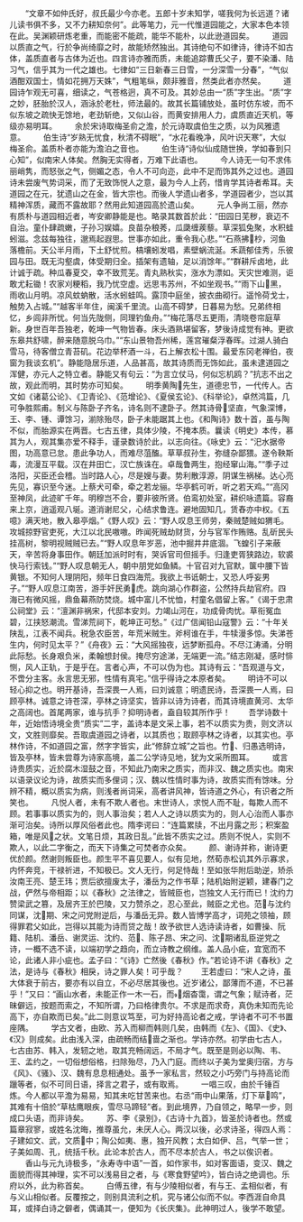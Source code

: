 <!-- { "loadSidebar": true } -->
　　“文章不如仲氏好，叔氏最少今亦老。五郎十岁未知学，嗟我何为长远道？诸儿读书俱不多，又不力耕知奈何”。此等笔力，元一代惟道园能之，大家本色本领在此。吴渊颖研炼老重，而能密不能疏，能华不能朴，以此逊道园矣。
　　道园以质直之气，行於争尚绮靡之时，故能矫然独出。其诗绝句不如律诗，律诗不如古体，盖质直者与古体为近也。四言诗亦雅而质，未能追踪曹氏父子，要不染潘、陆习气，信乎其为一代之雄也。七律如“三日新春三日雪，一分深雪一分春”，“气似酒酣双国士，情如花拥万天姝”，气粗笔纵，颇非雅音，然类此者亦然矣。
　　道园诗乍观无可喜，细读之，气苍格迥，真不可及。其妙总由一“质”字生出。“质”字之妙，胚胎於汉人，涵泳於老杜，师法最的。故其长篇铺放处，虽时仿东坡，而不似东坡之疏快无馀地，老劲斩绝，又似山谷，而黄安排用人力，虞质直近天机，等级亦易明耳。
　　余於宋诗取梅圣俞之澹，於元诗取虞伯生之质，以为风雅遗意。
　　伯生诗“岁熟无忧食，秋清不碍眠”，“水花看晚净，风叶识天寒”，大似梅圣俞。盖质朴者亦能为澹泊之音也。
　　伯生诗“诗似仙成随世换，学如春到只心知”，似南宋人体矣。然胸无实得者，万难下此语也。
　　今人诗无一句不求伟丽峭隽，而怒张之气，侧媚之态，令人不可向迩，此中不足而饰其外之过也。道园诗未尝废气势词采，而了无致饰悦人之意，最为今人上药，惜肯学其诗者希耳。夫道园之在元，犹遗山之在金，皆大宗也。而後人学遗山者多，学道园者少，岂以其精神浑质，藏而不露故耶？然用此知道园高於遗山矣。
　　元人争尚工丽，然亦有质朴与道园相近者，岑安卿静能是也。略录其数首於此：“田园日芜秽，衰迈不自治。童仆肆疏嫩，子孙习娱嬉。良苗杂稂莠，瓜瓞缠蒺藜。草深狐兔聚，水积蛙蚓滋。念兹每独往，邈焉起遐思。世事亦如此，重令我心悲。”“石燕拂杪，河鱼落檐前。天公半月雨，下土舒忧煎。槁壤蚓发唱，素壁蜗流涎。禾蔬郁佳秀，乐彼园与田。既无沟壑虞，体受期归全。插架有遗轴，足以消馀年。”“群耕斥卤地，此计诚于疏。种瓜春夏交，幸不致荒芜。青丸熟秋实，涨水为漂如。天灾世难测，讵敢尤耘锄！农家刈粳稻，我乃忧空虚。远思韦苏州，不如坐观书。”“雨下山黑，雨收山月明。凉风蚊蚋散，活水蚓蛙鸣。露顶中庭坐，披衣曲砌行。遥怜荷戈士，触势入占城。”“越客半年住，闽溪千里流。山高不碍梦，日暮易为愁。兄弟终相忆，乡闾非所忧。何当先陇侧，同理钓鱼舟。”“梅花落尽五更雨，清晓卷帘庭草新。身世百年吾独老，乾坤一气物皆春。床头酒熟堪留客，梦後诗成觉有神。更欲东皋共舒啸，醉来随意脱乌巾。”“东山景物吾州稀，莲宫璀粲浮春晖。过湖人骑白雪马，待客僧立青苔矶。花边举杯酒一斗，石上解衣松十围。最爱东冈老禅伯，夜窗为我谈玄机”。静能隐居乐道，人品甚高，故其诗质而无饰如此，虽未逮道园之浑健，亦元人之特立者。静能又有句云：“为言立仗马，何似忘机鸥？”抗志不出之故，观此而明，其时势亦可知矣。
　　明季黄陶先生，道德忠节，一代传人。古文如《诸葛公论》、《卫青论》、《范增论》、《夏侯玄论》、《科举论》，卓然鸿篇，几可争胜熙甫。制义与陈卧子齐名，诗名则不逮卧子。然其诗骨坚直，气象深博，王、李、锺、谭馀习，湔除殆尽，卧子未能踞其上也。《和陶诗》数十首，虽与陶不似，而胎源实在两晋。七古五律，具体少陵，不掩本质。曩读《明史》本传，慕其为人，观其集亦爱不释手，谨录数诗於此，以志向往。《咏史》云：“汜水据帝图，功高意已怠。患此争功人，而难尽菹醢。草草叔孙生，弥缝杂鄙猥。遂令鞅斯毒，流漫互平载。汉在井田亡，汉亡族诛在。卓哉鲁两生，抱经窜山海。”“季子过洛阳，买臣还会稽。当时路人心，尽是嫂与妻。势利散淳源，阴谋生祸梯。达心亮先见，寡识至今迷。上蔡犬可牵，牵之若龙骊。华亭鹤可听，听之若天鸡。”“高冈至神凤，此迹旷千年。明穆岂不合，要非彼所贤。伯鸾初处室，耕织咏遗篇。容裔来上京，逍遥观八埏。道消谢尼父，心结求鲁连。避地固知几，赁舂亦中权。《五噫》满天地，散入皋亭烟。”《野人叹》云：“野人叹息王师劳，秦贼楚贼如猬毛。攻城掠野官吏死，大江以北民嗷嗷。昨闻死贼劫财货，分与官军作贿赂。乱斫民头挂高树，黎明视贼贼已去。”“野人叹息年岁恶，池中掘井井底涸。飞蝗引子来蔽天，辛苦将身事田作。朝廷加派时时有，哭诉官司但摇手。归逢吏胥狭路边，软裘快马行索钱。”“野人叹息朝无人，朝中朋党如鱼鳞。十官召对九官默，箧中腰下皆黄银。不知何人理阴阳，频年日食四海荒。我欲上书诋朝士，又恐人呼妄男子。”“野人叹息江南苦，游手奸民勇虎。跳向湖心作群盗，公然持兵劫官府。四海已有微风摇，鼎鱼幕燕防焚烧。城中富儿不忧恤，村童名倡留上客。”《谒于忠肃公祠堂》云：“澶渊非祸宋，代邸本安刘。力竭山河在，功成骨肉忧。草衔冤血碧，江挟怒潮流。雪涕荒祠下，乾坤正可愁。”《过广信闻铅山寇警》云：“十年关陕乱，江表不闻兵。税急农臣苦，年荒米贼生。斧柯谁在手，牛犊漫多惊。失涕苍生内，何时见太平？”《舟夜》云：“大风摇独夜，远梦断孤舟。不尽江涛涌，分明此际愁。长身艰负米，柔翰想封侯。掩尽穷途涕，无端更一流。”结志刚凝，感时悱恻，风人正轨，于是乎在。言者心声，不可以伪为也。其诗有云：“吾观道与文，不啻分主客。永言思无邪，性情有真宅。”信乎得诗之本原者矣。
　　明诗不可以轻心抑之也。明开基诗，吾深畏一人焉，曰刘诚意；明遗民诗，吾深畏一人焉，曰顾亭林。诚意之诗苍深，亭林之诗坚实，皆非以诗为诗者，而其诗境直黄河、太华之高阔也。首尾两家，谁与抗手？抑明诗者，盍自较其所作乎！
　　吾学诗数十年，近始悟诗境全贵“质实”二字，盖诗本是文采上事，若不以质实为贵，则文济以文，文胜则靡矣。吾取虞道园之诗者，以其质也；取顾亭林之诗者，以其实也。亭林作诗，不如道园之富，然字字皆实，此“修辞立城”之旨也。竹、归愚选明诗，皆及亭林，皆未尝尊为诗家高境，盖二公学诗见地，犹为文采所囿耳。
　　或言诗贵质实，近於腐木湿鼓之音，不知此乃南宋之质实，而非汉、魏之质实也。南宋以语录议论为诗，故质实而多俚词；汉、魏以性情时事为诗，故质实而有馀味。分辨不精，概以质实为病，则浅者尚词采，高者讲风神，皆诗道之外心，有识者之所笑也。
　　凡悦人者，未有不欺人者也。末世诗人，求悦人而不耻，每欺人而不顾。若事事以质实为的，则人事治矣；若人人之诗以质实为的，则人心治而人事亦渐可治矣。诗所以厚风俗者此也。隋李谔曰：“连篇累牍，不出月露之形；积案盈箱，唯是风之状。文笔日烦，其政日乱。”此皆不质实之过。质则不悦人，实则不欺人，以此二字衡之，而天下诗集之可焚者亦众矣。
　　颜、谢诗并称，谢诗更优於颜。然谢则叛臣也。颜生平不喜见要人，似有见地，然荀赤松讥其外示寡求，内怀奔竞，干禄祈进，不知极已。文人无行，何足恃哉！至如张华附后助逆，矫杀汝南王亮、楚王玮；贾后欲擅废太子，潘岳为之作书草；陆机始附逆颖，建春门之战，俨然与帝相距；以《春秋》之法律之，皆贼臣也，岂独文人无行而已！沈约力赞梁武之篡，及居齐王於巴陵，又力赞杀之，忍心至此，贼臣之尤也。范与沈约同谋，沈期、宋之问党附逆后，与潘岳无异。数人皆博学高才，词苑之领袖，顾得罪君父如此，岂得以其能为诗而贷之哉！故予欲世人选诗读诗者，如曹操、阮籍、陆机、潘岳、谢灵运、沈约、范、陈子昂、宋之问、沈期诸乱臣逆党之诗，一概不选不读，以端初学之趋向，而立诗教之纲维。盖人品小疵，宜宽而不论，此诸人非小疵也。孟子曰：“《诗》亡然後《春秋》作。”若论诗不讲《春秋》之法，是诗与《春秋》相戾，诗之罪人矣！可乎哉？
　　王若虚曰：“宋人之诗，虽大体衰于前古，要亦有以自立，不必尽居其後也。近岁诸公，鄙薄而不道，不已甚乎！”又曰：“画山水者，未能正作一木一石，而烟杳霭，谓之气象；赋诗者，茫昧僻远，按题而索之，不知所谓，乃曰格律贵尔。不求是而求奇，真伪未知而先论高下，亦自欺而已矣。”此二则意议笃至，可为好持高论者之戒，学诗者不可不书置座隅。
　　学古文者，由欧、苏入而柳而韩则几矣，由韩而《左》、《国》、《史》、《汉》则成矣。此由浅入深，由疏畅而结啬之渐也。学诗亦然。初学由七古人，七古由苏、韩入，发轫之地，取其充畅阔远，不局才气。既至是则必以陶、韦、王、孟约之，一切俗想俗格，扫除殆尽，乃入门庭。而终以子美为堂奥归宿，方与《风》、《骚》、汉、魏有息息相通处。虽予一家私言，然较之小巧旁门与持高论而躐等者，似不可同日语，择言之君子，或有取焉。
　　一唱三叹，由於千锤百炼。今人都以平澹为易易，知其未吃甘苦来也。右丞“雨中山果落，灯下草鸣”，其难有十倍於“草枯鹰眼疾，雪尽马蹄轻”者。到此境界，乃自领之，略早一步，则成口头语，而非诗矣。
　　苏、李《录别》，《古诗十九首》，皆圣於诗者也。然或篇章寂寥，或姓名沈晦，推尊虽允，未厌人心。两汉以後，必求诗圣，得四人焉：子建如文、武，文质中；陶公如夷、惠，独开风教；太白如伊、吕，气举一世；子美如周、孔，统括千秋。此论本於古人，而不尽本於古人，书之以俟识者。
　　香山与元九诗极多，“永寿寺中语”一首，如作家书，如对客面语，变汉、魏之面貌而得其神理，实不可以浅易目之者，与《寒食野望吟》，皆白诗之绝调也。乐府以外，此为称首矣。
　　白傅五律，有与少陵相似者，有与王、孟相似者，有与义山相似者。反覆按之，则别具流利之机，究与诸公似而不似。李西涯自命具耳，或择白诗之僻者，偶诵其一，便知为《长庆集》。此神明过人，後学不敢望。
